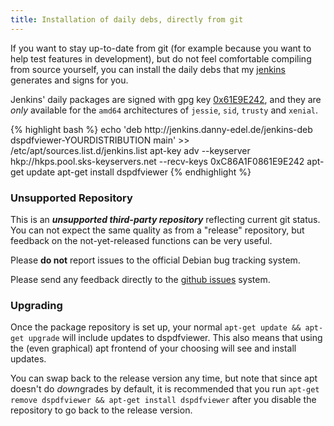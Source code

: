 ```yaml
---
title: Installation of daily debs, directly from git
---
```



If you want to stay up-to-date from git (for example because you want to help test features
in development), but do not feel comfortable compiling from source yourself,
you can install the daily debs that my [jenkins] generates and signs for you.

Jenkins' daily packages are signed with gpg key [0x61E9E242],
and they are *only* available for the `amd64` architectures of
`jessie`, `sid`, `trusty` and `xenial`.

<div class="root">
{% highlight bash %}
echo 'deb http://jenkins.danny-edel.de/jenkins-deb dspdfviewer-YOURDISTRIBUTION main' >> /etc/apt/sources.list.d/jenkins.list
apt-key adv --keyserver hkp://hkps.pool.sks-keyservers.net --recv-keys 0xC86A1F0861E9E242
apt-get update
apt-get install dspdfviewer
{% endhighlight %}
</div>

[jenkins]: http://danny-edel.de/jenkins
[0x61E9E242]: https://sks-keyservers.net/pks/lookup?op=get&search=0xC86A1F0861E9E242

### Unsupported Repository

This is an ***unsupported third-party repository*** reflecting current git status.
You can not expect the same quality as from a "release" repository,
but feedback on the not-yet-released functions can be very useful.

Please **do not** report issues to the official Debian bug tracking system.

Please send any feedback directly to the [github issues] system.

[github issues]: https://github.com/dannyedel/dspdfviewer/issues

### Upgrading

Once the package repository is set up, your normal
<span class="root">`apt-get update && apt-get upgrade`</span>
will include updates to dspdfviewer.
This also means that using the (even graphical) apt frontend
of your choosing will see and install updates.

You can swap back to the release version any time,
but note that since apt doesn't do *down*grades by default,
it is recommended that you run
<span class="root">`apt-get remove dspdfviewer && apt-get install dspdfviewer`</span>
after you disable the repository to go back to the release version.
